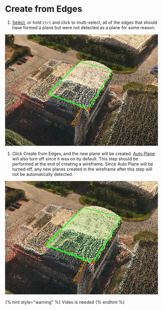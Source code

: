 # Create from Edges

1. [Select](../basic-function/#select), or hold `Ctrl` and click to multi-select, all of the edges that should have formed a plane but were not detected as a plane for some reason.

![](../.gitbook/assets/createfromedges1.png)

1. Click Create from Edges, and the new plane will be created. [Auto Plane](../advanced-function/#auto-plane) will also turn off since it was on by default. This step should be performed at the end of creating a wireframe. Since Auto Plane will be turned off, any new planes created in the wireframe after this step will not be automatically detected.

![](../.gitbook/assets/createfromedges2.png)

{% hint style="warning" %}
Video is needed
{% endhint %}

